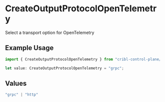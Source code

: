 # CreateOutputProtocolOpenTelemetry

Select a transport option for OpenTelemetry

## Example Usage

```typescript
import { CreateOutputProtocolOpenTelemetry } from "cribl-control-plane/models/operations";

let value: CreateOutputProtocolOpenTelemetry = "grpc";
```

## Values

```typescript
"grpc" | "http"
```